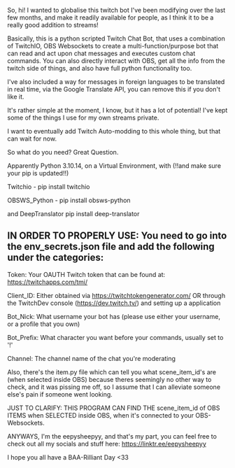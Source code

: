 So, hi!
I wanted to globalise this twitch bot I've been modifying over the last few months, and make it readily available for people, as I think it to be a really good addition to streams!

Basically, this is a python scripted Twitch Chat Bot, that uses a combination of TwitchIO, OBS Websockets to create a multi-function/purpose bot that can read and act upon chat messages and executes custom chat commands. You can also directly interact with OBS, get all the info from the twitch side of things, and also have full python functionality too. 

I've also included a way for messages in foreign languages to be translated in real time, via the Google Translate API, you can remove this if you don't like it. 

It's rather simple at the moment, I know, but it has a lot of potential! I've kept some of the things I use for my own streams private. 

I want to eventually add Twitch Auto-modding to this whole thing, but that can wait for now. 

So what do you need? 
Great Question.

Apparently Python 3.10.14, on a Virtual Environment, with 
(!!and make sure your pip is updated!!)

Twitchio - pip install twitchio

OBSWS_Python - pip install obsws-python

and DeepTranslator pip install deep-translator

IN ORDER TO PROPERLY USE:
You need to go into the env_secrets.json file and add the following under the categories:
--

Token: Your OAUTH Twitch token that can be found at: https://twitchapps.com/tmi/

Client_ID: Either obtained via https://twitchtokengenerator.com/ OR through the TwitchDev console (https://dev.twitch.tv/) and setting up a application 

Bot_Nick: What username your bot has (please use either your username, or a profile that you own) 

Bot_Prefix: What character you want before your commands, usually set to '!'

Channel: The channel name of the chat you're moderating


Also, there's the item.py file which can tell you what scene_item_id's are (when selected inside OBS) because theres seemingly no other way to check, and it was pissing me off, so I assume that I can alleviate someone else's pain if someone went looking. 

JUST TO CLARIFY: THIS PROGRAM CAN FIND THE scene_item_id of OBS ITEMS when SELECTED inside OBS, when it's connected to your OBS-Websockets. 

ANYWAYS, I'm the eepysheepyy, and that's my part, you can feel free to check out all my socials and stuff here: https://linktr.ee/eepysheepyy

I hope you all have a BAA-Rilliant Day <33

